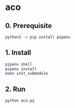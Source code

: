 # aco

## 0. Prerequisite
``` bash
python3 -m pip install pipenv
```

## 1. Install
``` bash
pipenv shell
pipenv install
make init_submodule
```

## 2. Run
``` bash
python aco.py
```
